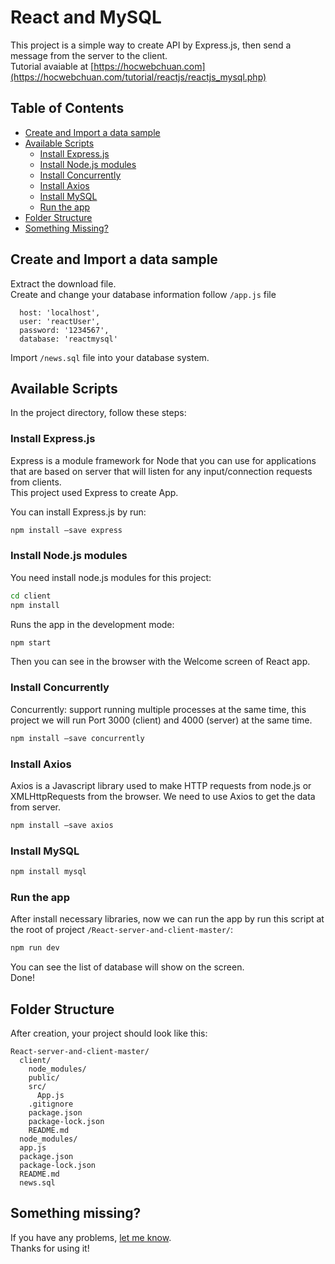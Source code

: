 # React and MySQL
This project is a simple way to create API by Express.js, then send a message from the server to the client.<br>
Tutorial avaiable at [https://hocwebchuan.com](https://hocwebchuan.com/tutorial/reactjs/reactjs_mysql.php)

## Table of Contents
- [Create and Import a data sample](#sample-data)
- [Available Scripts](#available-scripts)
  - [Install Express.js](#install-expressjs)
  - [Install Node.js modules](#install-node-modules)
  - [Install Concurrently](#install-concurrently)
  - [Install Axios](#install-axios)
  - [Install MySQL](#install-mysql)
  - [Run the app](#run-the-app)
- [Folder Structure](#folder-structure)
- [Something Missing?](#something-missing)

## Create and Import a data sample
Extract the download file.<br>
Create and change your database information follow `/app.js` file
```
  host: 'localhost',
  user: 'reactUser',
  password: '1234567',
  database: 'reactmysql'
```

Import `/news.sql` file into your database system.

## Available Scripts
In the project directory, follow these steps:

### Install Express.js
Express is a module framework for Node that you can use for applications that are based on server that will listen for any input/connection requests from clients.<br>
This project used Express to create App.

You can install Express.js by run:
```sh
npm install –save express
```

### Install Node.js modules
You need install node.js modules for this project:
```sh
cd client
npm install
```

Runs the app in the development mode:
```sh
npm start
```
Then you can see in the browser with the Welcome screen of React app.

### Install Concurrently
Concurrently: support running multiple processes at the same time, this project we will run Port 3000 (client) and 4000 (server) at the same time.
```sh
npm install –save concurrently
```

### Install Axios
Axios is a Javascript library used to make HTTP requests from node.js or XMLHttpRequests from the browser. We need to use Axios to get the data from server.
```sh
npm install –save axios
```

### Install MySQL
```sh
npm install mysql
```

### Run the app
After install necessary libraries, now we can run the app by run this script at the root of project `/React-server-and-client-master/`:
```sh
npm run dev
```

You can see the list of database will show on the screen.<br>
Done!

## Folder Structure

After creation, your project should look like this:

```
React-server-and-client-master/
  client/
    node_modules/
    public/
    src/
      App.js
    .gitignore
    package.json
    package-lock.json
    README.md
  node_modules/
  app.js
  package.json
  package-lock.json
  README.md
  news.sql
```

## Something missing?

If you have any problems, [let me know](https://github.com/hocwebchuan/React-and-MySQL/issues).<br>
Thanks for using it!
